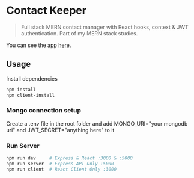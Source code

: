 # Contact Keeper

> Full stack MERN contact manager with React hooks, context & JWT authentication. Part of my MERN stack studies.

You can see the app [here](https://hidden-savannah-98072.herokuapp.com/).

## Usage

Install dependencies

```bash
npm install
npm client-install
```

### Mongo connection setup

Create a .env file in the root folder and add MONGO_URI="your mongodb uri" and JWT_SECRET="anything here" to it

### Run Server

```bash
npm run dev     # Express & React :3000 & :5000
npm run server  # Express API Only :5000
npm run client  # React Client Only :3000
```
